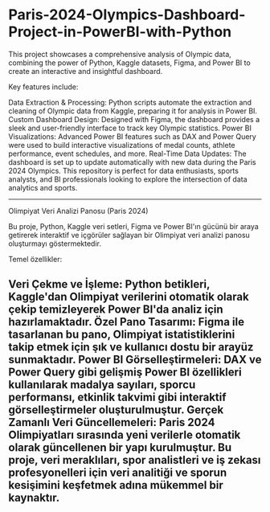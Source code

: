# Paris-2024-Olympics-Dashboard-Project-in-PowerBI-with-Python
This project showcases a comprehensive analysis of Olympic data, combining the power of Python, Kaggle datasets, Figma, and Power BI to create an interactive and insightful dashboard.

Key features include:

Data Extraction & Processing: Python scripts automate the extraction and cleaning of Olympic data from Kaggle, preparing it for analysis in Power BI.
Custom Dashboard Design: Designed with Figma, the dashboard provides a sleek and user-friendly interface to track key Olympic statistics.
Power BI Visualizations: Advanced Power BI features such as DAX and Power Query were used to build interactive visualizations of medal counts, athlete performance, event schedules, and more.
Real-Time Data Updates: The dashboard is set up to update automatically with new data during the Paris 2024 Olympics.
This repository is perfect for data enthusiasts, sports analysts, and BI professionals looking to explore the intersection of data analytics and sports.

---
Olimpiyat Veri Analizi Panosu (Paris 2024)

Bu proje, Python, Kaggle veri setleri, Figma ve Power BI'ın gücünü bir araya getirerek interaktif ve içgörüler sağlayan bir Olimpiyat veri analizi panosu oluşturmayı göstermektedir.

Temel özellikler:

Veri Çekme ve İşleme: Python betikleri, Kaggle'dan Olimpiyat verilerini otomatik olarak çekip temizleyerek Power BI'da analiz için hazırlamaktadır.
Özel Pano Tasarımı: Figma ile tasarlanan bu pano, Olimpiyat istatistiklerini takip etmek için şık ve kullanıcı dostu bir arayüz sunmaktadır.
Power BI Görselleştirmeleri: DAX ve Power Query gibi gelişmiş Power BI özellikleri kullanılarak madalya sayıları, sporcu performansı, etkinlik takvimi gibi interaktif görselleştirmeler oluşturulmuştur.
Gerçek Zamanlı Veri Güncellemeleri: Paris 2024 Olimpiyatları sırasında yeni verilerle otomatik olarak güncellenen bir yapı kurulmuştur.
Bu proje, veri meraklıları, spor analistleri ve iş zekası profesyonelleri için veri analitiği ve sporun kesişimini keşfetmek adına mükemmel bir kaynaktır.
---
